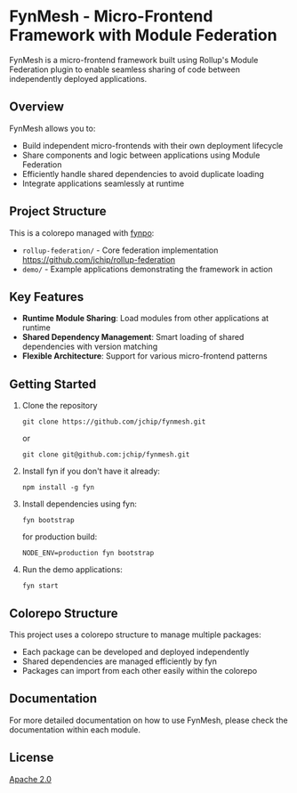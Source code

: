 # FynMesh - Micro-Frontend Framework with Module Federation

FynMesh is a micro-frontend framework built using Rollup's Module Federation plugin to enable seamless sharing of code between independently deployed applications.

## Overview

FynMesh allows you to:
- Build independent micro-frontends with their own deployment lifecycle
- Share components and logic between applications using Module Federation
- Efficiently handle shared dependencies to avoid duplicate loading
- Integrate applications seamlessly at runtime

## Project Structure

This is a colorepo managed with [fynpo](https://jchip.github.io/fynpo/):

- `rollup-federation/` - Core federation implementation <https://github.com/jchip/rollup-federation>
- `demo/` - Example applications demonstrating the framework in action

## Key Features

- **Runtime Module Sharing**: Load modules from other applications at runtime
- **Shared Dependency Management**: Smart loading of shared dependencies with version matching
- **Flexible Architecture**: Support for various micro-frontend patterns

## Getting Started

1. Clone the repository
   ```
   git clone https://github.com/jchip/fynmesh.git
   ```
   or
   ```
   git clone git@github.com:jchip/fynmesh.git
   ```
2. Install fyn if you don't have it already:
   ```
   npm install -g fyn
   ```
3. Install dependencies using fyn:
   ```
   fyn bootstrap
   ```
   for production build:
   ```
   NODE_ENV=production fyn bootstrap
   ```
4. Run the demo applications:
   ```
   fyn start
   ```



## Colorepo Structure

This project uses a colorepo structure to manage multiple packages:

- Each package can be developed and deployed independently
- Shared dependencies are managed efficiently by fyn
- Packages can import from each other easily within the colorepo

## Documentation

For more detailed documentation on how to use FynMesh, please check the documentation within each module.

## License

[Apache 2.0](LICENSE)